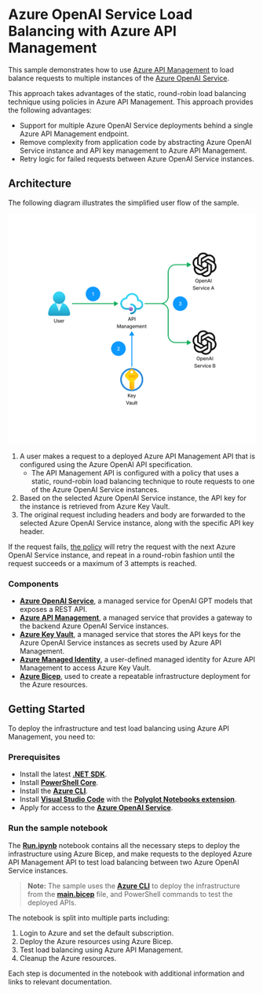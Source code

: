 # Azure OpenAI Service Load Balancing with Azure API Management

This sample demonstrates how to use [Azure API Management](https://learn.microsoft.com/en-us/azure/api-management/api-management-key-concepts) to load balance requests to multiple instances of the [Azure OpenAI Service](https://learn.microsoft.com/en-us/azure/ai-services/openai/overview).

This approach takes advantages of the static, round-robin load balancing technique using policies in Azure API Management. This approach provides the following advantages:

- Support for multiple Azure OpenAI Service deployments behind a single Azure API Management endpoint.
- Remove complexity from application code by abstracting Azure OpenAI Service instance and API key management to Azure API Management.
- Retry logic for failed requests between Azure OpenAI Service instances.

## Architecture

The following diagram illustrates the simplified user flow of the sample.

![Architecture diagram](./images/architecture.png)

1. A user makes a request to a deployed Azure API Management API that is configured using the Azure OpenAI API specification.
    - The API Management API is configured with a policy that uses a static, round-robin load balancing technique to route requests to one of the Azure OpenAI Service instances.
2. Based on the selected Azure OpenAI Service instance, the API key for the instance is retrieved from Azure Key Vault.
3. The original request including headers and body are forwarded to the selected Azure OpenAI Service instance, along with the specific API key header.

If the request fails, [the policy](./infra/policies/round-robin-policy.xml) will retry the request with the next Azure OpenAI Service instance, and repeat in a round-robin fashion until the request succeeds or a maximum of 3 attempts is reached.

### Components

- [**Azure OpenAI Service**](https://learn.microsoft.com/en-us/azure/ai-services/openai/overview), a managed service for OpenAI GPT models that exposes a REST API.
- [**Azure API Management**](https://learn.microsoft.com/en-us/azure/api-management/api-management-key-concepts), a managed service that provides a gateway to the backend Azure OpenAI Service instances.
- [**Azure Key Vault**](https://learn.microsoft.com/en-us/azure/key-vault/key-vault-overview), a managed service that stores the API keys for the Azure OpenAI Service instances as secrets used by Azure API Management.
- [**Azure Managed Identity**](https://learn.microsoft.com/en-us/entra/identity/managed-identities-azure-resources/overview), a user-defined managed identity for Azure API Management to access Azure Key Vault.
- [**Azure Bicep**](https://learn.microsoft.com/en-us/azure/azure-resource-manager/bicep/overview?tabs=bicep), used to create a repeatable infrastructure deployment for the Azure resources.

## Getting Started

To deploy the infrastructure and test load balancing using Azure API Management, you need to:

### Prerequisites

- Install the latest [**.NET SDK**](https://dotnet.microsoft.com/download).
- Install [**PowerShell Core**](https://docs.microsoft.com/en-us/powershell/scripting/install/installing-powershell?view=powershell-7.1).
- Install the [**Azure CLI**](https://docs.microsoft.com/en-us/cli/azure/install-azure-cli).
- Install [**Visual Studio Code**](https://code.visualstudio.com/) with the [**Polyglot Notebooks extension**](https://marketplace.visualstudio.com/items?itemName=ms-dotnettools.dotnet-interactive-vscode).
- Apply for access to the [**Azure OpenAI Service**](https://learn.microsoft.com/en-us/azure/ai-services/openai/overview#how-do-i-get-access-to-azure-openai).

### Run the sample notebook

The [**Run.ipynb**](./Run.ipynb) notebook contains all the necessary steps to deploy the infrastructure using Azure Bicep, and make requests to the deployed Azure API Management API to test load balancing between two Azure OpenAI Service instances.

> **Note:** The sample uses the [**Azure CLI**](https://docs.microsoft.com/en-us/cli/azure/install-azure-cli) to deploy the infrastructure from the [**main.bicep**](./infra/main.bicep) file, and PowerShell commands to test the deployed APIs.

The notebook is split into multiple parts including:

1. Login to Azure and set the default subscription.
2. Deploy the Azure resources using Azure Bicep.
3. Test load balancing using Azure API Management.
4. Cleanup the Azure resources.

Each step is documented in the notebook with additional information and links to relevant documentation.
